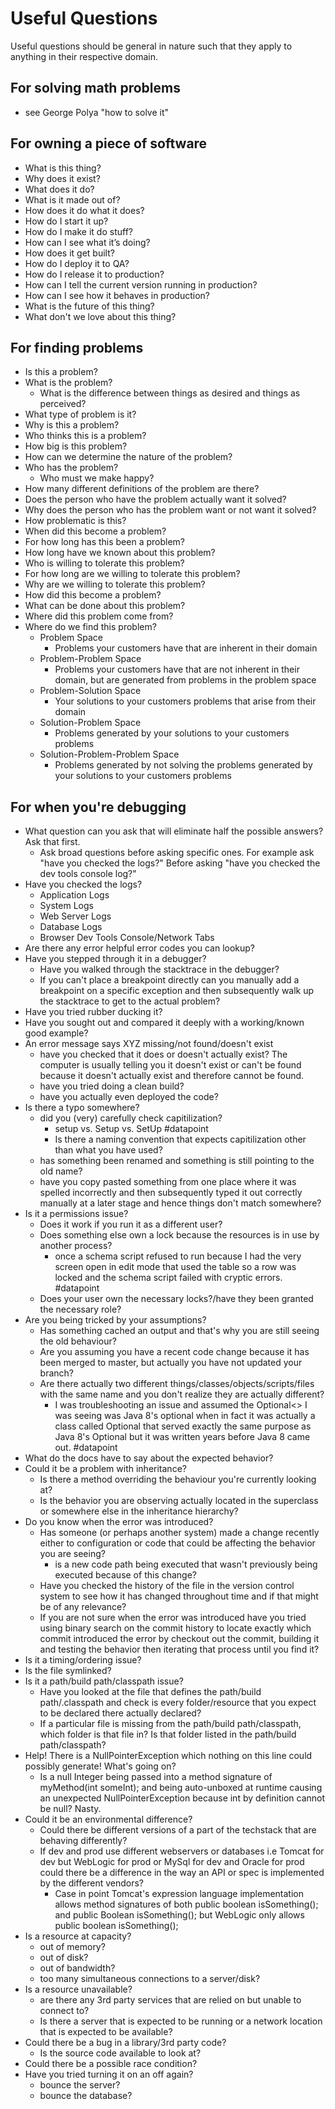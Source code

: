 # Useful Questions
Useful questions should be general in nature such that they apply to anything in their respective domain.

## For solving math problems
 - see George Polya "how to solve it"

## For owning a piece of software
 - What is this thing?
 - Why does it exist?
 - What does it do?
 - What is it made out of?
 - How does it do what it does?
 - How do I start it up?
 - How do I make it do stuff?
 - How can I see what it’s doing?
 - How does it get built?
 - How do I deploy it to QA?
 - How do I release it to production?
 - How can I tell the current version running in production?
 - How can I see how it behaves in production?
 - What is the future of this thing?
 - What don't we love about this thing?

## For finding problems
 - Is this a problem?
 - What is the problem?
   - What is the difference between things as desired and things as perceived?
 - What type of problem is it?
 - Why is this a problem?
 - Who thinks this is a problem?
 - How big is this problem?
 - How can we determine the nature of the problem?
 - Who has the problem?
   - Who must we make happy?
 - How many different definitions of the problem are there? 
 - Does the person who have the problem actually want it solved?
 - Why does the person who has the problem want or not want it solved?
 - How problematic is this?
 - When did this become a problem?
 - For how long has this been a problem?
 - How long have we known about this problem?
 - Who is willing to tolerate this problem?
 - For how long are we willing to tolerate this problem?
 - Why are we willing to tolerate this problem?
 - How did this become a problem?
 - What can be done about this problem?
 - Where did this problem come from?
 - Where do we find this problem?
   - Problem Space                   
     - Problems your customers have that are inherent in their domain
   - Problem-Problem Space			        
     - Problems your customers have that are not inherent in their domain, but are generated from problems in the problem space
   - Problem-Solution Space			       
     - Your solutions to your customers problems that arise from their domain
   - Solution-Problem Space		 	      
     - Problems generated by your solutions to your customers problems
   - Solution-Problem-Problem Space		
     - Problems generated by not solving the problems generated by your solutions to your customers problems

## For when you're debugging

- What question can you ask that will eliminate half the possible answers? Ask that first.
  - Ask broad questions before asking specific ones. For example ask "have you checked the logs?" Before asking "have you checked the dev tools console log?"
- Have you checked the logs?
  - Application Logs
  - System Logs
  - Web Server Logs
  - Database Logs
  - Browser Dev Tools Console/Network Tabs
- Are there any error helpful error codes you can lookup?
- Have you stepped through it in a debugger?
  - Have you walked through the stacktrace in the debugger?
  - If you can't place a breakpoint directly can you manually add a breakpoint on a specific exception and then subsequently walk up the stacktrace to get to the actual problem?
- Have you tried rubber ducking it?
- Have you sought out and compared it deeply with a working/known good example?
- An error message says XYZ missing/not found/doesn't exist
  - have you checked that it does or doesn't actually exist? The computer is usually telling you it doesn't exist or can't be found because it doesn't actually exist and therefore cannot be found.
  - have you tried doing a clean build?
  - have you actually even deployed the code?
- Is there a typo somewhere?
  - did you (very) carefully check capitilization?
    - setup vs. Setup vs. SetUp #datapoint 
    - Is there a naming convention that expects capitilization other than what you have used?
  - has something been renamed and something is still pointing to the old name?
  - have you copy pasted something from one place where it was spelled incorrectly and then subsequently typed it out correctly manually at a later stage and hence things don't match somewhere?
- Is it a permissions issue?
  - Does it work if you run it as a different user?
  - Does something else own a lock because the resources is in use by another process?
    - once a schema script refused to run because I had the very screen open in edit mode that used the table so a row was locked and the schema script failed with cryptic errors. #datapoint 
  - Does your user own the necessary locks?/have they been granted the necessary role?
- Are you being tricked by your assumptions?
  - Has something cached an output and that's why you are still seeing the old behaviour?
  - Are you assuming you have a recent code change because it has been merged to master, but actually you have not updated your branch?
  - Are there actually two different things/classes/objects/scripts/files with the same name and you don't realize they are actually different?
    - I was troubleshooting an issue and assumed the Optional<> I was seeing was Java 8's optional  when in fact it was actually a class called Optional that served exactly the same purpose as Java 8's Optional but it was written years before Java 8 came out. #datapoint
- What do the docs have to say about the expected behavior?
- Could it be a problem with inheritance?
  - Is there a method overriding the behaviour you're currently looking at?
  - Is the behavior you are observing actually located in the superclass or somewhere else in the inheritance hierarchy?
- Do you know when the error was introduced?
  - Has someone (or perhaps another system) made a change recently either to configuration or code that could be affecting the behavior you are seeing?
    - is a new code path being executed that wasn't previously being executed because of this change?
  - Have you checked the history of the file in the version control system to see how it has changed throughout time and if that might be of any relevance?
  - If you are not sure when the error was introduced have you tried using binary search on the commit history to locate exactly which commit introduced the error by checkout out the commit, building it and testing the behavior then iterating that process until you find it?
- Is it a timing/ordering issue?
- Is the file symlinked?
- Is it a path/build path/classpath issue?
  - Have you looked at the file that defines the path/build path/.classpath and check is every folder/resource that you expect to be declared there actually declared?
  - If a particular file is missing from the path/build path/classpath, which folder is that file in? Is that folder listed in the path/build path/classpath?
- Help! There is a NullPointerException which nothing on this line could possibly generate! What's going on?
  - Is a null Integer being passed into a method signature of myMethod(int someInt); and being auto-unboxed at runtime causing an unexpected NullPointerException because int by definition cannot be null? Nasty.
- Could it be an environmental difference?
  - Could there be different versions of a part of the techstack that are behaving differently? 
  - If dev and prod use different webservers or databases i.e Tomcat for dev but WebLogic for prod or MySql for dev and Oracle for prod could there be a difference in the way an API or spec is implemented by the different vendors?
    - Case in point Tomcat's expression language implementation allows method signatures of both public boolean isSomething(); and public Boolean isSomething(); but WebLogic only allows public boolean isSomething();
- Is a resource at capacity?
  - out of memory?
  - out of disk?
  - out of bandwidth?
  - too many simultaneous connections to a server/disk?
- Is a resource unavailable?
  - are there any 3rd party services that are relied on but unable to connect to?
  - Is there a server that is expected to be running or a network location that is expected to be available?
- Could there be a bug in a library/3rd party code?
  - Is the source code available to look at?
- Could there be a possible race condition?
- Have you tried turning it on an off again?
  - bounce the server?
  - bounce the database?
